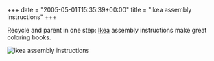 +++
date = "2005-05-01T15:35:39+00:00"
title = "Ikea assembly instructions"
+++



Recycle and parent in one step: [ Ikea](http://www.ikea.com) assembly
instructions make great coloring books.

![Ikea assembly instructions](/assets/img/ikea_assembly_instructions.gif)

